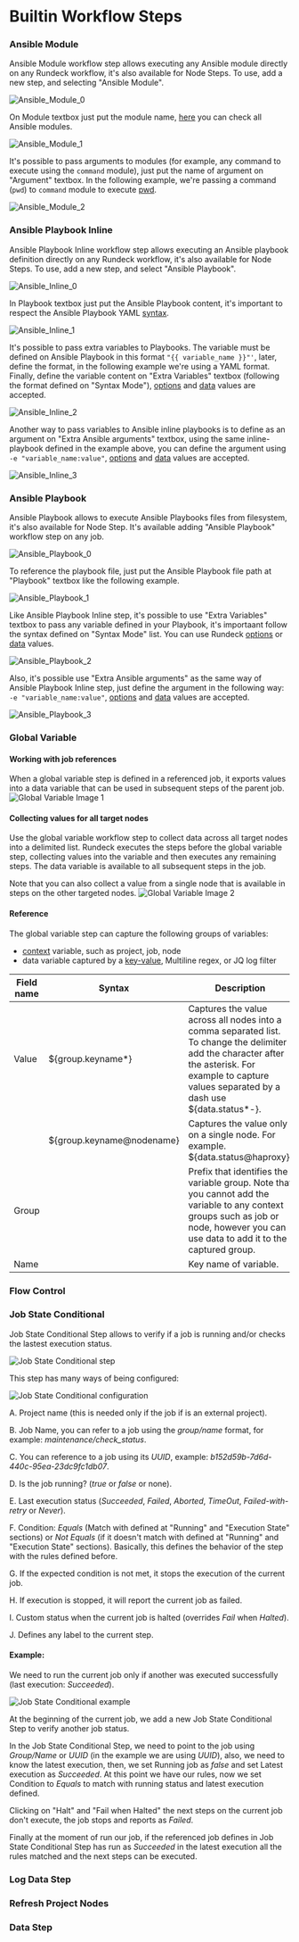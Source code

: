 # Builtin Workflow Steps

### Ansible Module

Ansible Module workflow step allows executing any Ansible module directly on any Rundeck workflow, it's also available for Node Steps. To use, add a new step, and selecting "Ansible Module".

![Ansible_Module_0](~@assets/img/ansible_module_0.png)

On Module textbox just put the module name, [here](https://docs.ansible.com/ansible/latest/modules/modules_by_category.html) you can check all Ansible modules.

![Ansible_Module_1](~@assets/img/ansible_module_1.png)

It's possible to pass arguments to modules (for example, any command to execute using the `command` module), just put the name of argument on "Argument" textbox. In the following example, we're passing a command (`pwd`) to `command` module to execute [pwd](https://linux.die.net/man/1/pwd).

![Ansible_Module_2](~@assets/img/ansible_module_2.png)

### Ansible Playbook Inline

Ansible Playbook Inline workflow step allows executing an Ansible playbook definition directly on any Rundeck workflow, it's also available for Node Steps. To use, add a new step, and select "Ansible Playbook".

![Ansible_Inline_0](~@assets/img/ansible_inline_0.png)

In Playbook textbox just put the Ansible Playbook content, it's important to respect the Ansible Playbook YAML [syntax](https://docs.ansible.com/ansible/latest/reference_appendices/YAMLSyntax.html).

![Ansible_Inline_1](~@assets/img/ansible_inline_1.png)

It's possible to pass extra variables to Playbooks. The variable must be defined on Ansible Playbook in this format `"{{ variable_name }}"'`, later, define the format, in the following example we're using a YAML format. Finally, define the variable content on "Extra Variables" textbox (following the format defined on "Syntax Mode"), [options](https://docs.rundeck.com/docs/manual/job-options.html#job-options) and [data](https://docs.rundeck.com/docs/manual/log-filters/key-value-data.html#key-value-data) values are accepted.

![Ansible_Inline_2](~@assets/img/ansible_inline_2.png)

Another way to pass variables to Ansible inline playbooks is to define as an argument on "Extra Ansible arguments" textbox, using the same inline-playbook defined in the example above, you can define the argument using `-e "variable_name:value"`, [options](https://docs.rundeck.com/docs/manual/job-options.html#job-options) and [data](https://docs.rundeck.com/docs/manual/log-filters/key-value-data.html#key-value-data) values are accepted.

![Ansible_Inline_3](~@assets/img/ansible_inline_3.png)

### Ansible Playbook

Ansible Playbook allows to execute Ansible Playbooks files from filesystem, it's also available for Node Step. It's available adding "Ansible Playbook" workflow step on any job.

![Ansible_Playbook_0](~@assets/img/ansible_playbook_0.png)

To reference the playbook file, just put the Ansible Playbook file path at "Playbook" textbox like the following example.

![Ansible_Playbook_1](~@assets/img/ansible_playbook_1.png)

Like Ansible Playbook Inline step, it's possible to use "Extra Variables" textbox to pass any variable defined in your Playbook, it's importaant follow the syntax defined on "Syntax Mode" list. You can use Rundeck [options](https://docs.rundeck.com/docs/manual/job-options.html#job-options) or [data](https://docs.rundeck.com/docs/manual/log-filters/key-value-data.html#key-value-data) values.

![Ansible_Playbook_2](~@assets/img/ansible_playbook_2.png)

Also, it's possible use "Extra Ansible arguments" as the same way of Ansible Playbook Inline step, just define the argument in the following way: `-e "variable_name:value"`, [options](https://docs.rundeck.com/docs/manual/job-options.html#job-options) and [data](https://docs.rundeck.com/docs/manual/log-filters/key-value-data.html#key-value-data) values are accepted.

![Ansible_Playbook_3](~@assets/img/ansible_playbook_3.png)

### Global Variable

#### Working with job references

When a global variable step is defined in a referenced job, it exports values into a data variable that can be used in subsequent steps of the parent job.
![Global Variable Image 1](~@assets/img/global-variable-image1.png)

#### Collecting values for all target nodes

Use the global variable workflow step to collect data across all target nodes into a delimited list. Rundeck executes the steps before the global variable step, collecting values into the variable and then executes any remaining steps. The data variable is available to all subsequent steps in the job.

Note that you can also collect a value from a single node that is available in steps on the other targeted nodes.
![Global Variable Image 2](~@assets/img/global-variable-image2.png)

#### Reference

The global variable step can capture the following groups of variables:
-   [context](https://docs.rundeck.com/docs/manual/job-workflows.html#context-variables) variable, such as project, job, node
-   data variable captured by a [key-value](https://docs.rundeck.com/docs/manual/log-filters/key-value-data.html), Multiline regex, or JQ log filter


| Field name | Syntax                    | Description                                                                                                                                                                                            |
|------------|---------------------------|--------------------------------------------------------------------------------------------------------------------------------------------------------------------------------------------------------|
| Value      | ${group.keyname*}         | Captures the value across all nodes into a comma separated list. To change the delimiter add the character after the asterisk. For example to capture values separated by a dash use ${data.status*-}. |
|            | ${group.keyname@nodename} | Captures the value only on a single node. For example. ${data.status@haproxy}.                                                                                                                         |
| Group      |                           | Prefix that identifies the variable group. Note that you cannot add the variable to any context groups such as job or node, however you can use data to add it to the captured group.                  |
| Name       |                           | Key name of variable.  


### Flow Control

### Job State Conditional

Job State Conditional Step allows to verify if a job is running and/or checks the lastest execution status.

![Job State Conditional step](~@assets/img/job-state-conditional-0.png)

This step has many ways of being configured:

![Job State Conditional configuration](~@assets/img/job-state-conditional-1.png)

A. Project name (this is needed only if the job if is an external project).

B. Job Name, you can refer to a job using the *group/name* format, for example: *maintenance/check_status*.

C. You can reference to a job using its *UUID*, example: *b152d59b-7d6d-440c-95ea-23dc9fc1db07*.

D. Is the job running? (*true* or *false* or none).

E. Last execution status (*Succeeded*, *Failed*, *Aborted*, *TimeOut*, *Failed-with-retry* or *Never*).

F. Condition: *Equals* (Match with defined at "Running" and "Execution State" sections) or *Not Equals* (if it doesn't match with defined at "Running" and "Execution State" sections). Basically, this defines the behavior of the step with the rules defined before.

G. If the expected condition is not met, it stops the execution of the current job.

H. If execution is stopped, it will report the current job as failed.

I. Custom status when the current job is halted (overrides *Fail* when *Halted*).

J. Defines any label to the current step.

#### Example:

We need to run the current job only if another was executed successfully (last execution: *Succeeded*). 

![Job State Conditional example](~@assets/img/job-state-conditional-2.png)

At the beginning of the current job, we add a new Job State Conditional Step to verify another job status.

In the Job State Conditional Step, we need to point to the job using *Group/Name* or *UUID* (in the example we are using *UUID*), also, we need to know the latest execution, then, we set Running job as *false* and set Latest execution as *Succeeded*. At this point we have our rules, now we set Condition to *Equals* to match with running status and latest execution defined. 

Clicking on "Halt" and "Fail when Halted" the next steps on the current job don't execute, the job stops and reports as *Failed*.

Finally at the moment of run our job, if the referenced job defines in Job State Conditional Step has run as *Succeeded* in the latest execution all the rules matched and the next steps can be executed.

### Log Data Step

### Refresh Project Nodes

### Data Step
